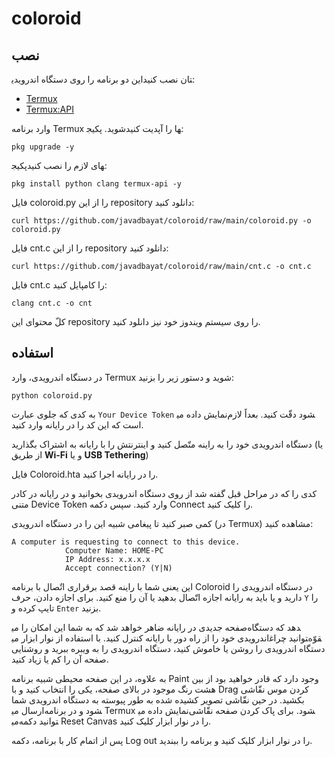 # coloroid
## نصب
این دو برنامه را روی دستگاه اندرویدی‎تان نصب کنید:

- [Termux](https://f-droid.org/en/packages/com.termux/)
- [Termux:API](https://f-droid.org/en/packages/com.termux.api/)

وارد برنامه Termux شوید. پکیج‎ها را آپدیت کنید:  
```
pkg upgrade -y
```

پکیج‎های لازم را نصب کنید:  
```
pkg install python clang termux-api -y
```

فایل coloroid.py را از این repository دانلود کنید:  
```
curl https://github.com/javadbayat/coloroid/raw/main/coloroid.py -o coloroid.py
```

فایل cnt.c را از این repository دانلود کنید:  
```
curl https://github.com/javadbayat/coloroid/raw/main/cnt.c -o cnt.c
```

فایل cnt.c را کامپایل کنید:  
```
clang cnt.c -o cnt
```

کلّ محتوای این repository را روی سیستم ویندوز خود نیز دانلود کنید.

## استفاده
در دستگاه اندرویدی، وارد Termux شوید و دستور زیر را بزنید:  
```
python coloroid.py
```

به کدی که جلوی عبارت `Your Device Token` نمایش داده می‎شود دقّت کنید. بعداً لازم است که این کد را در رایانه وارد کنید.

دستگاه اندرویدی خود را به راینه متّصل کنید و اینترنتش را با رایانه به اشتراک بگذارید (یا از طریق **Wi-Fi** و یا **USB Tethering**)

فایل Coloroid.hta را در رایانه اجرا کنید.

کدی را که در مراحل قبل گفته شد از روی دستگاه اندرویدی بخوانید و در رایانه در کادر متنی Device Token وارد کنید. سپس دکمه Connect را کلیک کنید.

کمی صبر کنید تا پیغامی شبیه این را در دستگاه اندرویدی (در Termux) مشاهده کنید:  
```
A computer is requesting to connect to this device.
            Computer Name: HOME-PC
            IP Address: x.x.x.x
            Accept connection? (Y|N) 
```

این یعنی شما با راینه قصد برقراری اتٌصال با برنامه Coloroid در دستگاه اندرویدی را دارید و یا باید به رایانه اجازه اتّصال بدهید یا آن را منع کنید. برای اجازه دادن، حرف `Y` را تایپ کرده و `Enter` بزنید.

صفحه جدیدی در رایانه ضاهر خواهد شد که به شما این امکان را می‎دهد که دستگاه اندرویدی خود را از راه دور با رایانه کنترل کنید. با استفاده از نوار ابزار می‎توانید چراغ‎قوّه دستگاه اندرویدی را روشن یا خاموش کنید، دستگاه اندرویدی را به ویبره ببرید و روشنایی صفحه آن را کم یا زیاد کنید.

به علاوه، در این صفحه محیطی شبیه برنامه Paint وجود دارد که قادر خواهید بود از بین هشت رنگ موجود در بالای صفحه، یکی را انتخاب کنید و با Drag کردن موس نقّاشی بکشید. در حین نقّاشی تصویر کشیده شده به طور پیوسته به دستگاه اندرویدی شما ارسال می‎شود و در برنامه Termux نمایش داده می‎شود. برای پاک کردن صفحه نقّاشی می‎توانید دکمه Reset Canvas را در نوار ابزار کلیک کنید.

پس از اتمام کار با برنامه، دکمه Log out را در نوار ابزار کلیک کنید و برنامه را ببندید.
